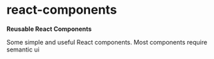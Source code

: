 # react-components
<strong> Reusable React Components </strong>
<p>
  Some simple and useful React components.
  Most components require semantic ui
</p>
